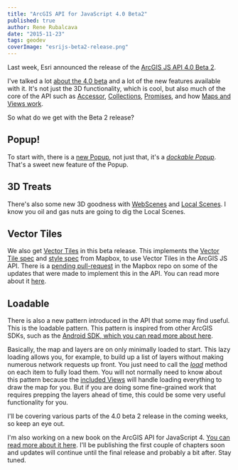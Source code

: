 ```yaml
---
title: "ArcGIS API for JavaScript 4.0 Beta2"
published: true
author: Rene Rubalcava
date: "2015-11-23"
tags: geodev
coverImage: "esrijs-beta2-release.png"
---
```


Last week, Esri announced the release of the [ArcGIS JS API 4.0 Beta 2](http://blogs.esri.com/esri/arcgis/2015/11/19/arcgis-api-for-javascript-4-0-beta-2-released/).

I've talked a lot [about the 4.0 beta](https://odoe.net/blog/tag/esrijs4beta/) and a lot of the new features available with it. It's not just the 3D functionality, which is cool, but also much of the core of the API such as [Accessor](https://odoe.net/blog/?s=accessor), [Collections](https://odoe.net/blog/quick-tip-collections-in-esrijs-beta-4/), [Promises](https://odoe.net/blog/arcgis-javascript-promises/), and how [Maps and Views work](https://odoe.net/blog/maps-and-views-in-arcgis-js-api/).

So what do we get with the Beta 2 release?

## Popup!

To start with, there is a [new Popup](https://developers.arcgis.com/javascript/beta/api-reference/esri-PopupTemplate.html), not just that, it's a [_dockable Popup_](https://developers.arcgis.com/javascript/beta/sample-code/popup-docking/index.html). That's a sweet new feature of the Popup.

## 3D Treats

There's also some new 3D goodness with [WebScenes](https://developers.arcgis.com/javascript/beta/api-reference/esri-WebScene.html) and [Local Scenes](https://developers.arcgis.com/javascript/beta/sample-code/scene-local/index.html). I know you oil and gas nuts are going to dig the Local Scenes.

## Vector Tiles

We also get [Vector Tiles](https://developers.arcgis.com/javascript/beta/api-reference/esri-layers-VectorTileLayer.html) in this beta release. This implements the [Vector Tile spec](https://github.com/mapbox/vector-tile-spec) and [style spec](https://www.mapbox.com/mapbox-gl-style-spec/) from Mapbox, to use Vector Tiles in the ArcGIS JS API. There is a [pending pull-request](https://github.com/mapbox/mapbox-gl-js/pull/1377) in the Mapbox repo on some of the updates that were made to implement this in the API. You can read more about it [here](https://gist.github.com/odoe/ce6a150658526901ef27#file-vector-tile-pr-md).

## Loadable

There is also a new pattern introduced in the API that some may find useful. This is the loadable pattern. This pattern is inspired from other ArcGIS SDKs, such as the [Android SDK, which you can read more about here](https://developers.arcgis.com/android/beta/guide/loadable-pattern.htm).

Basically, the map and layers are on only minimally loaded to start. This lazy loading allows you, for example, to build up a list of layers without making numerous network requests up front. You just need to call the _[load](https://developers.arcgis.com/javascript/beta/api-reference/esri-layers-Layer.html#load)_ method on each item to fully load them. You will not normally need to know about this pattern because the [included Views](https://developers.arcgis.com/javascript/beta/api-reference/esri-views-View.html) will handle loading everything to draw the map for you. But if you are doing some fine-grained work that requires prepping the layers ahead of time, this could be some very useful functionality for you.

I'll be covering various parts of the 4.0 beta 2 release in the coming weeks, so keep an eye out.

I'm also working on a new book on the ArcGIS API for JavaScript 4. [You can read more about it here](https://leanpub.com/arcgis-js-api-4). I'll be publishing the first couple of chapters soon and updates will continue until the final release and probably a bit after. Stay tuned.
